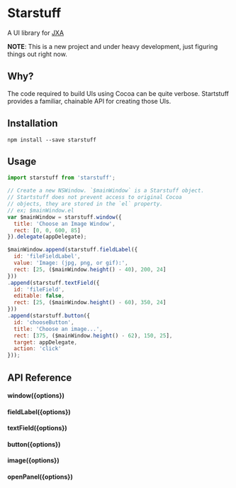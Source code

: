 # Starstuff
A UI library for [JXA](https://developer.apple.com/library/mac/releasenotes/InterapplicationCommunication/RN-JavaScriptForAutomation/)

__NOTE__: This is a new project and under heavy development, just figuring things out right now.

## Why?
The code required to build UIs using Cocoa can be quite verbose. Startstuff provides a familiar, chainable API for creating those UIs.

## Installation

```
npm install --save starstuff
```

## Usage

```javascript
import starstuff from 'starstuff';

// Create a new NSWindow. `$mainWindow` is a Starstuff object.
// Startstuff does not prevent access to original Cocoa
// objects, they are stored in the `el` property.
// ex; $mainWindow.el
var $mainWindow = starstuff.window({
  title: 'Choose an Image Window',
  rect: [0, 0, 600, 85]
}).delegate(appDelegate);

$mainWindow.append(starstuff.fieldLabel({
  id: 'fileFieldLabel',
  value: 'Image: (jpg, png, or gif):',
  rect: [25, ($mainWindow.height() - 40), 200, 24]
}))
.append(starstuff.textField({
  id: 'fileField',
  editable: false,
  rect: [25, ($mainWindow.height() - 60), 350, 24]
}))
.append(starstuff.button({
  id: 'chooseButton',
  title: 'Choose an image...',
  rect: [375, ($mainWindow.height() - 62), 150, 25],
  target: appDelegate,
  action: 'click'
}));
```

## API Reference

#### window({options})

#### fieldLabel({options})

#### textField({options})

#### button({options})

#### image({options})

#### openPanel({options})
